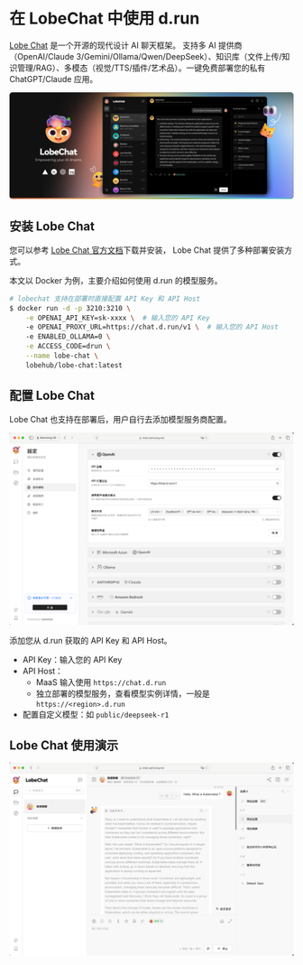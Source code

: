 # 在 LobeChat 中使用 d.run

[Lobe Chat](https://lobehub.com/zh) 是一个开源的现代设计 AI 聊天框架。
支持多 AI 提供商（OpenAI/Claude 3/Gemini/Ollama/Qwen/DeepSeek）、知识库（文件上传/知识管理/RAG）、多模态（视觉/TTS/插件/艺术品）。一键免费部署您的私有 ChatGPT/Claude 应用。

![Lobe Chat](../images/lobe-chat.png)

## 安装 Lobe Chat

您可以参考
[Lobe Chat 官方文档](https://lobehub.com/zh/docs/self-hosting/start)下载并安装，
Lobe Chat 提供了多种部署安装方式。

本文以 Docker 为例，主要介绍如何使用 d.run 的模型服务。

```bash
# lobechat 支持在部署时直接配置 API Key 和 API Host
$ docker run -d -p 3210:3210 \
    -e OPENAI_API_KEY=sk-xxxx \  # 输入您的 API Key
    -e OPENAI_PROXY_URL=https://chat.d.run/v1 \  # 输入您的 API Host
    -e ENABLED_OLLAMA=0 \
    -e ACCESS_CODE=drun \
    --name lobe-chat \
    lobehub/lobe-chat:latest
```

## 配置 Lobe Chat

Lobe Chat 也支持在部署后，用户自行去添加模型服务商配置。

![Lobe Chat](../images/lobe-chat-2.png)

添加您从 d.run 获取的 API Key 和 API Host。

- API Key：输入您的 API Key
- API Host：
    - MaaS 输入使用 `https://chat.d.run`
    - 独立部署的模型服务，查看模型实例详情，一般是 `https://<region>.d.run`
- 配置自定义模型：如 `public/deepseek-r1`

## Lobe Chat 使用演示

![Lobe Chat](../images/lobe-chat-3.png)
